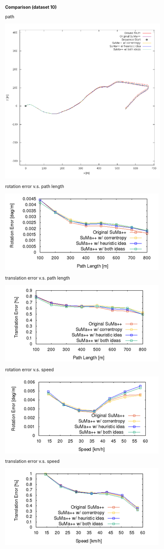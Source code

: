 **Comparison (dataset 10)**

path 

![path](https://github.com/anthonypan08/568_final_project/blob/jeremy/compare/10/10.png)



rotation error v.s. path length 

![rotation  error](https://github.com/anthonypan08/568_final_project/blob/jeremy/compare/10/avg_rl.png)


translation error v.s. path length 

![translation error](https://github.com/anthonypan08/568_final_project/blob/jeremy/compare/10/avg_tl.png)

rotation error v.s. speed 

![rotation  error](https://github.com/anthonypan08/568_final_project/blob/jeremy/compare/10/avg_rs.png)


translation error v.s. speed

![translation error](https://github.com/anthonypan08/568_final_project/blob/jeremy/compare/10/avg_ts.png)
